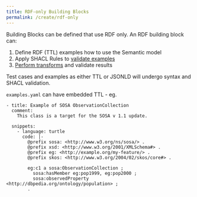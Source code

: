 ```yaml
---
title: RDF-only Building Blocks
permalink: /create/rdf-only
---
```

Building Blocks can be defined that use RDF only. An RDF building block can:

1. Define RDF (TTL) examples how to use the Semantic model
2. Apply SHACL Rules to [validate examples](TESTING.md#SHACL)
3. [Perform transforms](TXFORMS.md) and validate results

Test cases and examples as either TTL or JSONLD will undergo syntax and SHACL validation.

`examples.yaml` can have embedded TTL - eg.

```
- title: Example of SOSA ObservationCollection
  comment:
    This class is a target for the SOSA v 1.1 update. 

  snippets:
    - language: turtle
      code: |-
        @prefix sosa: <http://www.w3.org/ns/sosa/> .
        @prefix xsd: <http://www.w3.org/2001/XMLSchema#> .
        @prefix eg: <http://example.org/my-feature/> .
        @prefix skos: <http://www.w3.org/2004/02/skos/core#> .

        eg:c1 a sosa:ObservationCollection ;
          sosa:hasMember eg:pop1999, eg:pop2000 ;
          sosa:observedProperty <http://dbpedia.org/ontology/population> ;
        .

```
